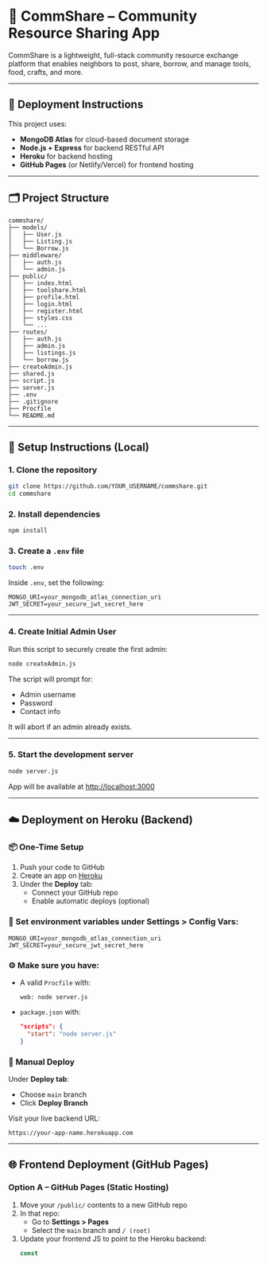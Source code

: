 # 🌱 CommShare – Community Resource Sharing App

CommShare is a lightweight, full-stack community resource exchange platform that enables neighbors to post, share, borrow, and manage tools, food, crafts, and more.

---

## 🚀 Deployment Instructions

This project uses:

- **MongoDB Atlas** for cloud-based document storage
- **Node.js + Express** for backend RESTful API
- **Heroku** for backend hosting
- **GitHub Pages** (or Netlify/Vercel) for frontend hosting

---

## 🗂️ Project Structure

```
commshare/
├── models/
│   ├── User.js
│   ├── Listing.js
│   └── Borrow.js
├── middleware/
│   ├── auth.js
│   └── admin.js
├── public/
│   ├── index.html
│   ├── toolshare.html
│   ├── profile.html
│   ├── login.html
│   ├── register.html
│   ├── styles.css
│   └── ...
├── routes/
│   ├── auth.js
│   ├── admin.js
│   ├── listings.js
│   └── borrow.js
├── createAdmin.js
├── shared.js
├── script.js
├── server.js
├── .env
├── .gitignore
├── Procfile
└── README.md
```

---

## 🔧 Setup Instructions (Local)

### 1. Clone the repository

```bash
git clone https://github.com/YOUR_USERNAME/commshare.git
cd commshare
```

### 2. Install dependencies

```bash
npm install
```

### 3. Create a `.env` file

```bash
touch .env
```

Inside `.env`, set the following:

```
MONGO_URI=your_mongodb_atlas_connection_uri
JWT_SECRET=your_secure_jwt_secret_here
```

---

### 4. Create Initial Admin User

Run this script to securely create the first admin:

```bash
node createAdmin.js
```

The script will prompt for:
- Admin username
- Password
- Contact info

It will abort if an admin already exists.

---

### 5. Start the development server

```bash
node server.js
```

App will be available at [http://localhost:3000](http://localhost:3000)

---

## ☁️ Deployment on Heroku (Backend)

### 📦 One-Time Setup

1. Push your code to GitHub
2. Create an app on [Heroku](https://heroku.com)
3. Under the **Deploy** tab:
   - Connect your GitHub repo
   - Enable automatic deploys (optional)

### 🔐 Set environment variables under **Settings > Config Vars**:

```
MONGO_URI=your_mongodb_atlas_connection_uri
JWT_SECRET=your_secure_jwt_secret_here
```

### ⚙️ Make sure you have:

- A valid `Procfile` with:
  ```
  web: node server.js
  ```

- `package.json` with:
  ```json
  "scripts": {
    "start": "node server.js"
  }
  ```

### 🚀 Manual Deploy

Under **Deploy tab**:
- Choose `main` branch
- Click **Deploy Branch**

Visit your live backend URL:
```
https://your-app-name.herokuapp.com
```

---

## 🌐 Frontend Deployment (GitHub Pages)

### Option A – GitHub Pages (Static Hosting)

1. Move your `/public/` contents to a new GitHub repo
2. In that repo:
   - Go to **Settings > Pages**
   - Select the `main` branch and `/ (root)`
3. Update your frontend JS to point to the Heroku backend:
   ```js
   const
